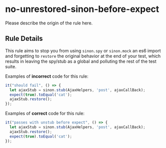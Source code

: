 # no-unrestored-sinon-before-expect

Please describe the origin of the rule here.


## Rule Details

This rule aims to stop you from using `sinon.spy` or `sinon.mock` an es6 import
and forgetting to `restore` the original behavior at the end of your test,
which results in leaving the spy/stub as a global and polluting the rest of the
test suite.

Examples of **incorrect** code for this rule:

```js
it("should fail", () => {
  let ajaxStub = sinon.stub(AjaxHelpers, 'post', ajaxCallBack);
  expect(true).toEqual('cat');
  ajaxStub.restore();
});
```

Examples of **correct** code for this rule:

```js
it("passes with unstub before expect", () => {
  let ajaxStub = sinon.stub(AjaxHelpers, 'post', ajaxCallBack);
  ajaxStub.restore();
  expect(true).toEqual('cat');
});
```
